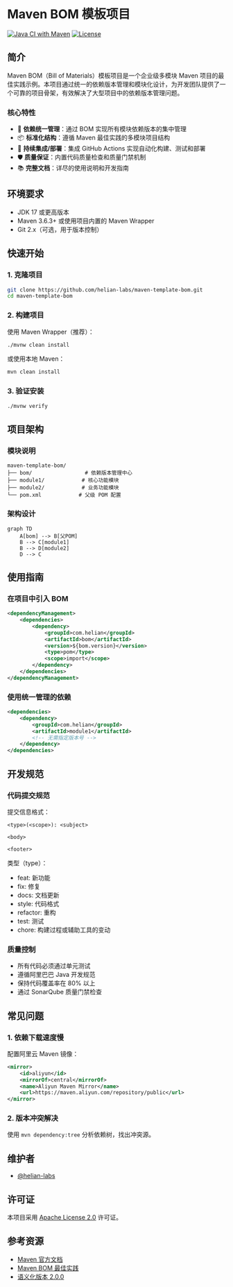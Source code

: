 # Maven BOM 模板项目

[![Java CI with Maven](https://github.com/helian-labs/maven-template-bom/actions/workflows/maven.yml/badge.svg)](https://github.com/helian-labs/maven-template-bom/actions/workflows/maven.yml)
[![License](https://img.shields.io/badge/license-Apache%202.0-blue.svg)](https://www.apache.org/licenses/LICENSE-2.0)

## 简介

Maven BOM（Bill of Materials）模板项目是一个企业级多模块 Maven 项目的最佳实践示例。本项目通过统一的依赖版本管理和模块化设计，为开发团队提供了一个可靠的项目骨架，有效解决了大型项目中的依赖版本管理问题。

### 核心特性

- 🎯 **依赖统一管理**：通过 BOM 实现所有模块依赖版本的集中管理
- 📦 **标准化结构**：遵循 Maven 最佳实践的多模块项目结构
- 🔄 **持续集成/部署**：集成 GitHub Actions 实现自动化构建、测试和部署
- 🛡️ **质量保证**：内置代码质量检查和质量门禁机制
- 📚 **完整文档**：详尽的使用说明和开发指南

## 环境要求

- JDK 17 或更高版本
- Maven 3.6.3+ 或使用项目内置的 Maven Wrapper
- Git 2.x（可选，用于版本控制）

## 快速开始

### 1. 克隆项目

```bash
git clone https://github.com/helian-labs/maven-template-bom.git
cd maven-template-bom
```

### 2. 构建项目

使用 Maven Wrapper（推荐）：

```bash
./mvnw clean install
```

或使用本地 Maven：

```bash
mvn clean install
```

### 3. 验证安装

```bash
./mvnw verify
```

## 项目架构

### 模块说明

```
maven-template-bom/
├── bom/                 # 依赖版本管理中心
├── module1/            # 核心功能模块
├── module2/            # 业务功能模块
└── pom.xml            # 父级 POM 配置
```

### 架构设计

```mermaid
graph TD
    A[bom] --> B[父POM]
    B --> C[module1]
    B --> D[module2]
    D --> C
```

## 使用指南

### 在项目中引入 BOM

```xml
<dependencyManagement>
    <dependencies>
        <dependency>
            <groupId>com.helian</groupId>
            <artifactId>bom</artifactId>
            <version>${bom.version}</version>
            <type>pom</type>
            <scope>import</scope>
        </dependency>
    </dependencies>
</dependencyManagement>
```

### 使用统一管理的依赖

```xml
<dependencies>
    <dependency>
        <groupId>com.helian</groupId>
        <artifactId>module1</artifactId>
        <!-- 无需指定版本号 -->
    </dependency>
</dependencies>
```

## 开发规范

### 代码提交规范

提交信息格式：

```
<type>(<scope>): <subject>

<body>

<footer>
```

类型（type）：

- feat: 新功能
- fix: 修复
- docs: 文档更新
- style: 代码格式
- refactor: 重构
- test: 测试
- chore: 构建过程或辅助工具的变动

### 质量控制

- 所有代码必须通过单元测试
- 遵循阿里巴巴 Java 开发规范
- 保持代码覆盖率在 80% 以上
- 通过 SonarQube 质量门禁检查

## 常见问题

### 1. 依赖下载速度慢

配置阿里云 Maven 镜像：

```xml
<mirror>
    <id>aliyun</id>
    <mirrorOf>central</mirrorOf>
    <name>Aliyun Maven Mirror</name>
    <url>https://maven.aliyun.com/repository/public</url>
</mirror>
```

### 2. 版本冲突解决

使用 `mvn dependency:tree` 分析依赖树，找出冲突源。

## 维护者

- [@helian-labs](https://github.com/helian-labs)

## 许可证

本项目采用 [Apache License 2.0](LICENSE) 许可证。

## 参考资源

- [Maven 官方文档](https://maven.apache.org/guides/index.html)
- [Maven BOM 最佳实践](https://www.baeldung.com/spring-maven-bom)
- [语义化版本 2.0.0](https://semver.org/lang/zh-CN/)
